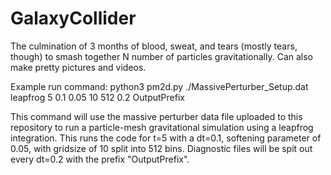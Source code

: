 # GalaxyCollider
The culmination of 3 months of blood, sweat, and tears (mostly tears, though) to smash together N number of particles gravitationally. Can also make pretty pictures and videos.

Example run command:
  python3 pm2d.py ./MassivePerturber_Setup.dat leapfrog 5 0.1 0.05 10 512 0.2 OutputPrefix
  
This command will use the massive perturber data file uploaded to this repository to run a particle-mesh gravitational simulation using a leapfrog integration. This runs the code for t=5 with a dt=0.1, softening parameter of 0.05, with gridsize of 10 split into 512 bins. Diagnostic files will be spit out every dt=0.2 with the prefix "OutputPrefix".
